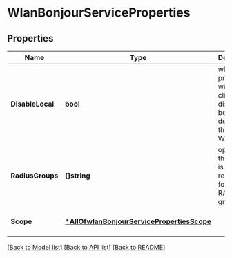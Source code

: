 # WlanBonjourServiceProperties

## Properties
Name | Type | Description | Notes
------------ | ------------- | ------------- | -------------
**DisableLocal** | **bool** | whether to prevent wireless clients to discover bonjour devices on the same WLAN | [optional] [default to false]
**RadiusGroups** | **[]string** | optional, if the service is further restricted for certain RADIUS groups | [optional] [default to null]
**Scope** | [***AllOfwlanBonjourServicePropertiesScope**](AllOfwlanBonjourServicePropertiesScope.md) |  | [optional] [default to null]

[[Back to Model list]](../README.md#documentation-for-models) [[Back to API list]](../README.md#documentation-for-api-endpoints) [[Back to README]](../README.md)

